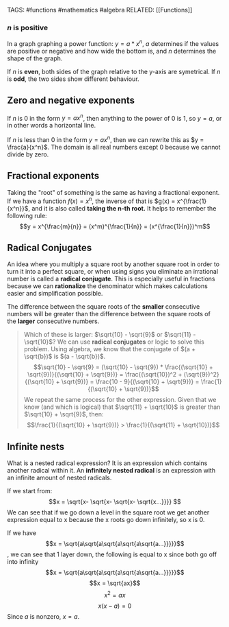 TAGS: #functions #mathematics #algebra
RELATED: [[Functions]]

### $n$ is positive
In a graph graphing a power function: $y = a*x^n$, $a$ determines if the values are positive or negative and how wide the bottom is, and $n$ determines the shape of the graph. 

If $n$ is **even**, both sides of the graph relative to the y-axis are symetrical.
If $n$ is **odd**, the two sides show different behaviour.

## Zero and negative exponents
If $n$ is 0 in the form $y = ax^n$, then anything to the power of 0 is 1, so $y=a$, or in other words a horizontal line.

If $n$ is less than 0 in the form $y=ax^n$, then we can rewrite this as $y = \frac{a}{x^n}$. The domain is all real numbers except 0 because we cannot divide by zero.

## Fractional exponents
Taking the "root" of something is the same as having a fractional exponent. If we have a function $f(x) = x^n$, the inverse of that is $g(x) = x^{\frac{1}{x^n}}$, and it is also called **taking the n-th root.**
It helps to remember the following rule:
$$y = x^{\frac{m}{n}} = (x^m)^{\frac{1}{n}} = (x^{\frac{1}{n}})^m$$
## Radical Conjugates
An idea where you multiply a square root by another square root in order to turn it into a perfect square, or when using signs you eliminate an irrational number is called a **radical conjugate**. This is especially useful in fractions because we can **rationalize** the denominator which makes calculations easier and simplification possible.

The difference between the square roots of the **smaller** consecutive numbers will be greater than the difference between the square roots of the **larger** consecutive numbers.

> Which of these is larger: $\sqrt{10} - \sqrt{9}$  or $\sqrt{11} - \sqrt{10}$?
> We can use **radical conjugates** or logic to solve this problem. Using algebra, we know that the conjugate of $(a + \sqrt{b})$ is $(a - \sqrt{b})$. 
> $$\sqrt{10} - \sqrt{9} = (\sqrt{10} - \sqrt{9}) * \frac{(\sqrt{10} + \sqrt{9})}{(\sqrt{10} + \sqrt{9})} = \frac{(\sqrt{10})^2 + (\sqrt{9})^2}{(\sqrt{10} + \sqrt{9})} = \frac{10 - 9}{(\sqrt{10} + \sqrt{9})} = \frac{1}{(\sqrt{10} + \sqrt{9})}$$
> We repeat the same process for the other expression. 
> Given that we know (and which is logical) that $\sqrt{11} + \sqrt{10}$ is greater than $\sqrt{10} + \sqrt{9}$, then:
> $$\frac{1}{(\sqrt{10} + \sqrt{9})} > \frac{1}{(\sqrt{11} + \sqrt{10})}$$

## Infinite nests
What is a nested radical expression? It is an expression which contains another radical within it. An **infinitely nested radical** is an expression with an infinite amount of nested radicals. 

If we start from:
$$x = \sqrt{x- \sqrt{x- \sqrt{x- \sqrt{x...}}}} $$
We can see that if we go down a level in the square root we get another expression equal to x because the x roots go down infinitely, so x is 0. 

If we have 
$$x = \sqrt{a\sqrt{a\sqrt{a\sqrt{a\sqrt{a...}}}}}$$
, we can see that 1 layer down, the following is equal to x since both go off into infinity
$$x = \sqrt{a\sqrt{a\sqrt{a\sqrt{a\sqrt{a...}}}}}$$
$$x = \sqrt{ax}$$
$$x^2 = ax$$
$$x(x-a) = 0$$
Since $a$ is nonzero, $x=a$.




